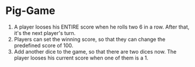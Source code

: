 # Pig-Game

1. A player looses his ENTIRE score when he rolls two 6 in a row. After that, it's the next player's turn.
2. Players can set the winning score, so that they can change the predefined score of 100.
3. Add another dice to the game, so that there are two dices now. The player looses his current score when one of them is a 1.

